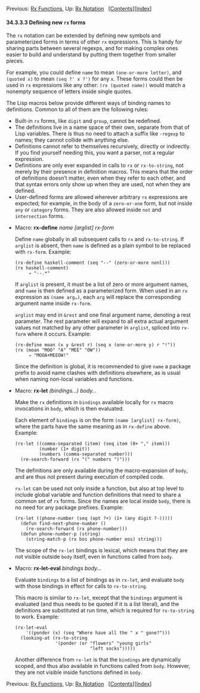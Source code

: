 <!-- This is the GNU Emacs Lisp Reference Manual
corresponding to Emacs version 27.2.

Copyright (C) 1990-1996, 1998-2021 Free Software Foundation,
Inc.

Permission is granted to copy, distribute and/or modify this document
under the terms of the GNU Free Documentation License, Version 1.3 or
any later version published by the Free Software Foundation; with the
Invariant Sections being "GNU General Public License," with the
Front-Cover Texts being "A GNU Manual," and with the Back-Cover
Texts as in (a) below.  A copy of the license is included in the
section entitled "GNU Free Documentation License."

(a) The FSF's Back-Cover Text is: "You have the freedom to copy and
modify this GNU manual.  Buying copies from the FSF supports it in
developing GNU and promoting software freedom." -->

<!-- Created by GNU Texinfo 6.7, http://www.gnu.org/software/texinfo/ -->

Previous: [Rx Functions](Rx-Functions.html), Up: [Rx Notation](Rx-Notation.html)   \[[Contents](index.html#SEC_Contents "Table of contents")]\[[Index](Index.html "Index")]

#### 34.3.3.3 Defining new `rx` forms

The `rx` notation can be extended by defining new symbols and parameterized forms in terms of other `rx` expressions. This is handy for sharing parts between several regexps, and for making complex ones easier to build and understand by putting them together from smaller pieces.

For example, you could define `name` to mean `(one-or-more letter)`, and `(quoted x)` to mean `(seq ?' x ?')` for any `x`. These forms could then be used in `rx` expressions like any other: `(rx (quoted name))` would match a nonempty sequence of letters inside single quotes.

The Lisp macros below provide different ways of binding names to definitions. Common to all of them are the following rules:

*   Built-in `rx` forms, like `digit` and `group`, cannot be redefined.
*   The definitions live in a name space of their own, separate from that of Lisp variables. There is thus no need to attach a suffix like `-regexp` to names; they cannot collide with anything else.
*   Definitions cannot refer to themselves recursively, directly or indirectly. If you find yourself needing this, you want a parser, not a regular expression.
*   Definitions are only ever expanded in calls to `rx` or `rx-to-string`, not merely by their presence in definition macros. This means that the order of definitions doesn’t matter, even when they refer to each other, and that syntax errors only show up when they are used, not when they are defined.
*   User-defined forms are allowed wherever arbitrary `rx` expressions are expected; for example, in the body of a `zero-or-one` form, but not inside `any` or `category` forms. They are also allowed inside `not` and `intersection` forms.

<!---->

*   Macro: **rx-define** *name \[arglist] rx-form*

    Define `name` globally in all subsequent calls to `rx` and `rx-to-string`. If `arglist` is absent, then `name` is defined as a plain symbol to be replaced with `rx-form`. Example:

        (rx-define haskell-comment (seq "--" (zero-or-more nonl)))
        (rx haskell-comment)
             ⇒ "--.*"

    If `arglist` is present, it must be a list of zero or more argument names, and `name` is then defined as a parameterized form. When used in an `rx` expression as `(name arg…)`, each `arg` will replace the corresponding argument name inside `rx-form`.

    `arglist` may end in `&rest` and one final argument name, denoting a rest parameter. The rest parameter will expand to all extra actual argument values not matched by any other parameter in `arglist`, spliced into `rx-form` where it occurs. Example:

        (rx-define moan (x y &rest r) (seq x (one-or-more y) r "!"))
        (rx (moan "MOO" "A" "MEE" "OW"))
             ⇒ "MOOA+MEEOW!"

    Since the definition is global, it is recommended to give `name` a package prefix to avoid name clashes with definitions elsewhere, as is usual when naming non-local variables and functions.

<!---->

*   Macro: **rx-let** *(bindings…) body…*

    Make the `rx` definitions in `bindings` available locally for `rx` macro invocations in `body`, which is then evaluated.

    Each element of `bindings` is on the form `(name [arglist] rx-form)`<!-- /@w -->, where the parts have the same meaning as in `rx-define` above. Example:

        (rx-let ((comma-separated (item) (seq item (0+ "," item)))
                 (number (1+ digit))
                 (numbers (comma-separated number)))
          (re-search-forward (rx "(" numbers ")")))

    The definitions are only available during the macro-expansion of `body`, and are thus not present during execution of compiled code.

    `rx-let` can be used not only inside a function, but also at top level to include global variable and function definitions that need to share a common set of `rx` forms. Since the names are local inside `body`, there is no need for any package prefixes. Example:

        (rx-let ((phone-number (seq (opt ?+) (1+ (any digit ?-)))))
          (defun find-next-phone-number ()
            (re-search-forward (rx phone-number)))
          (defun phone-number-p (string)
            (string-match-p (rx bos phone-number eos) string)))

    The scope of the `rx-let` bindings is lexical, which means that they are not visible outside `body` itself, even in functions called from `body`.

<!---->

*   Macro: **rx-let-eval** *bindings body…*

    Evaluate `bindings` to a list of bindings as in `rx-let`, and evaluate `body` with those bindings in effect for calls to `rx-to-string`.

    This macro is similar to `rx-let`, except that the `bindings` argument is evaluated (and thus needs to be quoted if it is a list literal), and the definitions are substituted at run time, which is required for `rx-to-string` to work. Example:

        (rx-let-eval
            '((ponder (x) (seq "Where have all the " x " gone?")))
          (looking-at (rx-to-string
                       '(ponder (or "flowers" "young girls"
                                    "left socks")))))

    Another difference from `rx-let` is that the `bindings` are dynamically scoped, and thus also available in functions called from `body`. However, they are not visible inside functions defined in `body`.

Previous: [Rx Functions](Rx-Functions.html), Up: [Rx Notation](Rx-Notation.html)   \[[Contents](index.html#SEC_Contents "Table of contents")]\[[Index](Index.html "Index")]
